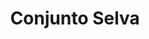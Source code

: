 ---
title: Conjunto Selva
date: 
draft: false

# descripcion
description : Conjunto de aros, dije y cadena en plata 925 y microcubic. Largo de cadena 40, 45 o 50 a elección.

materials: Plata 925

color: 

dimensions: 

code: 06-27-0977

type: "Conjuntos"

categories: []

price: $11.540,00

price_eftvo: $9.810,00

# Images
# first image will be shown in the product page
images:
  # - image: "images/path_to_image"
  # La ubicacion de las imagenes es imagenes/Conjuntos/Conjuntos.Cadena, aros y dije/06-27-0977-conjunto-selva
  - image: "./images/conjuntos/cadena,_aros_y_dije/06-27-0977-conjunto-selva.jpg"
---